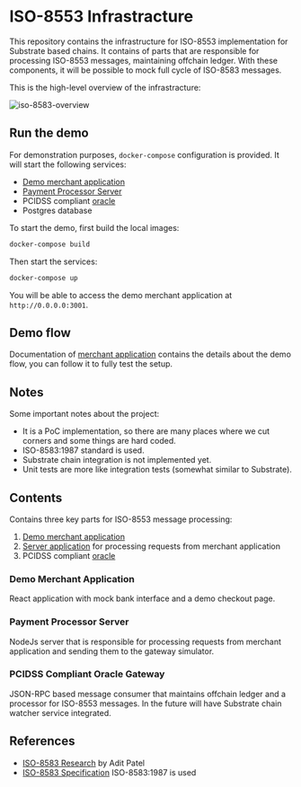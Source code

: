 # ISO-8553 Infrastracture

This repository contains the infrastructure for ISO-8553 implementation for Substrate based chains. It contains of parts that are responsible for processing ISO-8553 messages, maintaining offchain ledger. With these components, it will be possible to mock full cycle of ISO-8583 messages.

This is the high-level overview of the infrastracture:

![iso-8583-overview](https://github.com/subclone/payment-processor/assets/88332432/01c97bed-2ec8-4041-9702-cf079477e9be)

## Run the demo

For demonstration purposes, `docker-compose` configuration is provided. It will start the following services:

- [Demo merchant application](./interface/README.md)
- [Payment Processor Server](./payment-processor/README.md)
- PCIDSS compliant [oracle](./pcidss/README.md)
- Postgres database

To start the demo, first build the local images:

```bash
docker-compose build
```

Then start the services:

```bash
docker-compose up
```

You will be able to access the demo merchant application at `http://0.0.0.0:3001`.

## Demo flow

Documentation of [merchant application](./interface/README.md) contains the details about the demo flow, you can follow it to fully test the setup.

## Notes

Some important notes about the project:

- It is a PoC implementation, so there are many places where we cut corners and some things are hard coded.
- ISO-8583:1987 standard is used.
- Substrate chain integration is not implemented yet.
- Unit tests are more like integration tests (somewhat similar to Substrate).

## Contents

Contains three key parts for ISO-8553 message processing:

1. [Demo merchant application](./interface/README.md)
2. [Server application](./payment-processor/README.md) for processing requests from merchant application
3. PCIDSS compliant [oracle](./pcidss/README.md)

### Demo Merchant Application

React application with mock bank interface and a demo checkout page.

### Payment Processor Server

NodeJs server that is responsible for processing requests from merchant application and sending them to the gateway simulator.

### PCIDSS Compliant Oracle Gateway

JSON-RPC based message consumer that maintains offchain ledger and a processor for ISO-8553 messages. In the future will have Substrate chain watcher service integrated.

## References

- [ISO-8583 Research](https://github.com/adit313/ISO8583-Blockchain-Integration-Plan) by Adit Patel
- [ISO-8583 Specification](https://www.iso.org/standard/15870.html) ISO-8583:1987 is used
